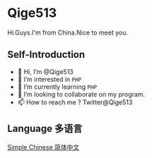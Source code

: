  # Qige513
 
Hi.Guys.I'm from China.Nice to meet you.

 ## Self-Introduction
 
- 👋 Hi, I’m @Qige513
- 👀 I’m interested in `PHP`
- 🌱 I’m currently learning `PHP`
- 💞️ I’m looking to collaborate on my program.
- 📫 How to reach me ? Twitter@Qige513

<!---
Qige513/Qige513 is a ✨ special ✨ repository because its `README.md` (this file) appears on your GitHub profile.
You can click the Preview link to take a look at your changes.
--->

 ## Language 多语言
 
 [Simple Chinese 简体中文](/README.md)
